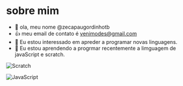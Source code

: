 # sobre mim
- 👋 ola, meu nome @zecapaugordinhotb
- :+1: meu email de contato é venimodes@gmail.com
- 👀 Eu estou interessado em apreder a programar novas linguagens.
- 🌱 Eu estou aprendendo a progrmar recentemente a limguagem de javaScript e scratch.

![Scratch](https://img.shields.io/badge/Scratch-4D97FF?style=for-the-badge&logo=Scratch&logoColor=white)
 
![JavaScript](https://img.shields.io/badge/JavaScript-323330?style=for-the-badge&logo=javascript&logoColor=F7DF1E)




